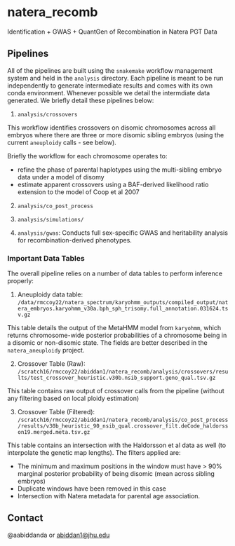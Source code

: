 # natera_recomb

Identification + GWAS + QuantGen of Recombination in Natera PGT Data

## Pipelines

All of the pipelines are built using the `snakemake` workflow management system and held in the `analysis` directory. Each pipeline is meant to be run independently to generate intermediate results and comes with its own conda environment. Whenever possible we detail the intermdiate data generated. We briefly detail these pipelines below:

1. `analysis/crossovers`

This workflow identifies crossovers on disomic chromosomes across all embryos where there are three or more disomic sibling embryos (using the current `aneuploidy` calls - see below). 

Briefly the workflow for each chromosome operates to:

* refine the phase of parental haplotypes using the multi-sibling embryo data under a model of disomy
* estimate apparent crossovers using a BAF-derived likelihood ratio extension to the model of Coop et al 2007 

2. `analysis/co_post_process`

3. `analysis/simulations/`

4. `analysis/gwas`: Conducts full sex-specific GWAS and heritability analysis for recombination-derived phenotypes. 

### Important Data Tables

The overall pipeline relies on a number of data tables to perform inference properly:

1. Aneuploidy data table: `/data/rmccoy22/natera_spectrum/karyohmm_outputs/compiled_output/natera_embryos.karyohmm_v30a.bph_sph_trisomy.full_annotation.031624.tsv.gz`

This table details the output of the MetaHMM model from `karyohmm`, which returns chromosome-wide posterior probabilities of a chromosome being in a disomic or non-disomic state. The fields are better described in the `natera_aneuploidy` project.

2. Crossover Table (Raw): `/scratch16/rmccoy22/abiddan1/natera_recomb/analysis/crossovers/results/test_crossover_heuristic.v30b.nsib_support.geno_qual.tsv.gz`

This table contains raw output of crossover calls from the pipeline (without any filtering based on local ploidy estimation) 

3. Crossover Table (Filtered): `/scratch16/rmccoy22/abiddan1/natera_recomb/analysis/co_post_process/results/v30b_heuristic_90_nsib_qual.crossover_filt.deCode_haldorsson19.merged.meta.tsv.gz` 

This table contains an intersection with the Haldorsson et al data as well (to interpolate the genetic map lengths). The filters applied are:

* The minimum and maximum positions in the window must have > 90% marginal posterior probability of being disomic (mean across sibling embryos)
* Duplicate windows have been removed in this case
* Intersection with Natera metadata for parental age association.

## Contact

@aabiddanda or abiddan1@jhu.edu
